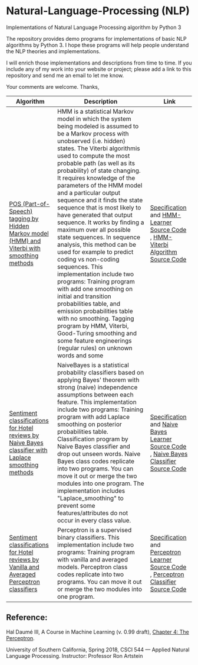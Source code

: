 # Natural-Language-Processing (NLP)
Implementations of Natural Language Processing algorithm by Python 3

The repository provides demo programs for implementations of basic NLP algorithms by Python 3. I hope these programs will help people understand the NLP theories and implementations.

I will enrich those implementations and descriptions from time to time. If you include any of my work into your website or project; please add a link to this repository and send me an email to let me know.

Your comments are welcome.
Thanks,


|Algorithm|Description|Link|
|------|------|--------|
|[POS (Part-of-Speech) tagging by Hidden Markov model (HMM) and Viterbi with smoothing methods](https://github.com/Cheng-Lin-Li/Natural-Language-Processing/tree/master/HMM)|HMM is a statistical Markov model in which the system being modeled is assumed to be a Markov process with unobserved (i.e. hidden) states. The Viterbi algorithmis used to compute the most probable path (as well as its probability) of state changing. It requires knowledge of the parameters of the HMM model and a particular output sequence and it finds the state sequence that is most likely to have generated that output sequence. It works by finding a maximum over all possible state sequences. In sequence analysis, this method can be used for example to predict coding vs non-coding sequences. This implementation include two programs: Training program with add one smoothing on initial and transition probabilities table, and emission probabilities table with no smoothing. Tagging program by HMM, Viterbi, Good-Turing smoothing and some feature engineerings (regular rules) on unknown words and some |[Specification](https://github.com/Cheng-Lin-Li/Natural-Language-Processing/tree/master/HMM) and [HMM-Learner Source Code](https://github.com/Cheng-Lin-Li/Natural-Language-Processing/blob/master/HMM/hmmlearn3.py) , [HMM-Viterbi Algorithm Source Code](https://github.com/Cheng-Lin-Li/Natural-Language-Processing/blob/master/HMM/hmmdecode3.py)|
|[Sentiment classifications for Hotel reviews by Naive Bayes classifier with Laplace smoothing methods](https://github.com/Cheng-Lin-Li/Natural-Language-Processing/tree/master/NaiveBayes)|NaiveBayes is a statistical probability classifiers based on applying Bayes' theorem with strong (naive) independence assumptions between each feature. This implementation include two programs: Training program with add Laplace smoothing on posterior probabilities table. Classification program by Naive Bayes classifier and drop out unseen words. Naive Bayes class codes replicate into two programs. You can move it out or merge the two modules into one program. The implementation includes "Laplace_smoothing" to prevent some features/attributes do not occur in every class value. |[Specification](https://github.com/Cheng-Lin-Li/Natural-Language-Processing/tree/master/NaiveBayes) and [Naive Bayes Learner Source Code](https://github.com/Cheng-Lin-Li/Natural-Language-Processing/blob/master/NaiveBayes/nblearn3.py) , [Naive Bayes Classifier Source Code](https://github.com/Cheng-Lin-Li/Natural-Language-Processing/blob/master/NaiveBayes/nbclassify3.py)|
|[Sentiment classifications for Hotel reviews by Vanilla and Averaged Perceptron classifiers](https://github.com/Cheng-Lin-Li/Natural-Language-Processing/tree/master/Perceptron)|Perceptron is a supervised binary classifiers. This implementation include two programs: Training program with vanilla and averaged models. Perceptron class codes replicate into two programs. You can move it out or merge the two modules into one program.|[Specification](https://github.com/Cheng-Lin-Li/Natural-Language-Processing/tree/master/Perceptron) and [Perceptron Learner Source Code](https://github.com/Cheng-Lin-Li/Natural-Language-Processing/blob/master/Perceptron/perceplearn3.py) , [Perceptron Classifier Source Code](https://github.com/Cheng-Lin-Li/Natural-Language-Processing/blob/master/Perceptron/percepclassify3.py)|

## Reference:
Hal Daumé III, A Course in Machine Learning (v. 0.99 draft), [Chapter 4: The Perceptron](http://www.ciml.info/dl/v0_99/ciml-v0_99-ch04.pdf). 

University of Southern California, Spring 2018, CSCI 544 — Applied Natural Language Processing. Instructor: Professor Ron Artstein